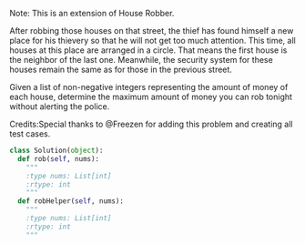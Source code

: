 Note: This is an extension of House Robber.

After robbing those houses on that street, the thief has found himself a new place for his thievery so that he will not get too much attention. This time, all houses at this place are arranged in a circle. That means the first house is the neighbor of the last one. Meanwhile, the security system for these houses remain the same as for those in the previous street.

Given a list of non-negative integers representing the amount of money of each house, determine the maximum amount of money you can rob tonight without alerting the police.

Credits:Special thanks to @Freezen for adding this problem and creating all test cases.


```python
class Solution(object):
  def rob(self, nums):
    """
    :type nums: List[int]
    :rtype: int
    """
  def robHelper(self, nums):
    """
    :type nums: List[int]
    :rtype: int
    """
```
